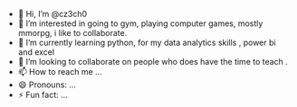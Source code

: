 - 👋 Hi, I’m @cz3ch0
- 👀 I’m interested in going to gym, playing computer games, mostly mmorpg, i like to collaborate.
- 🌱 I’m currently learning python, for my data analytics skills , power bi and excel
- 💞️ I’m looking to collaborate on people who does have the time to teach .
- 📫 How to reach me ...
- 😄 Pronouns: ...
- ⚡ Fun fact: ...

<!---
cz3ch0/cz3ch0 is a ✨ special ✨ repository because its `README.md` (this file) appears on your GitHub profile.
You can click the Preview link to take a look at your changes.
--->
